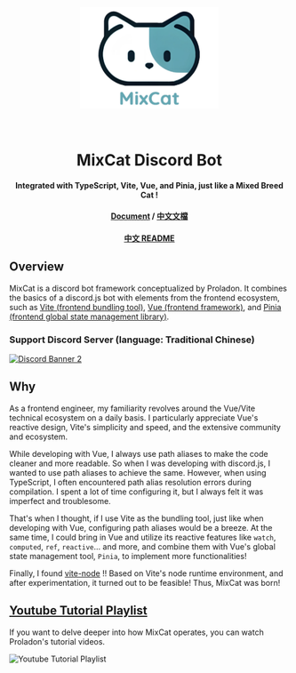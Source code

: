 <div align="center">
  <img src="https://raw.githubusercontent.com/Proladon/MixCat/main/mix-cat_logo.png" width="250px">
</div>

<h1 align="center">
  <br>
    MixCat Discord Bot
  <br>
</h1>

<h4 align="center">Integrated with TypeScript, Vite, Vue, and Pinia, just like a Mixed Breed Cat !</h4>

<h4 align="center">
<a href="https://proladon.github.io/MixCat/" target="_blank">Document</a>
/
<a href="https://proladon.github.io/MixCat/tw/" target="_blank">中文文檔</a>
</h4>

<h4 align="center">
<a href="https://github.com/Proladon/MixCat/blob/main/README-ch.md" target="_blank">中文 README</a>
</h4>

## Overview

MixCat is a discord bot framework conceptualized by Proladon. It combines the basics of a discord.js bot with elements from the frontend ecosystem, such as [Vite (frontend bundling tool)](https://vitejs.dev), [Vue (frontend framework)](https://vuejs.org), and [Pinia (frontend global state management library)](https://pinia.vuejs.org).

### Support Discord Server (language: Traditional Chinese)

<a href="https://shelterzone.net" target="_blank" >
<img src="https://discordapp.com/api/guilds/445157253385814016/widget.png?style=banner2" alt="Discord Banner 2"/>
</a>

## Why

As a frontend engineer, my familiarity revolves around the Vue/Vite technical ecosystem on a daily basis. I particularly appreciate Vue's reactive design, Vite's simplicity and speed, and the extensive community and ecosystem.

While developing with Vue, I always use path aliases to make the code cleaner and more readable. So when I was developing with discord.js, I wanted to use path aliases to achieve the same. However, when using TypeScript, I often encountered path alias resolution errors during compilation. I spent a lot of time configuring it, but I always felt it was imperfect and troublesome.

That's when I thought, if I use Vite as the bundling tool, just like when developing with Vue, configuring path aliases would be a breeze. At the same time, I could bring in Vue and utilize its reactive features like `watch`, `computed`, `ref`, `reactive`... and more, and combine them with Vue's global state management tool, `Pinia`, to implement more functionalities!

Finally, I found [vite-node](https://www.npmjs.com/package/vite-node) !! Based on Vite's node runtime environment, and after experimentation, it turned out to be feasible! Thus, MixCat was born!

## [Youtube Tutorial Playlist](https://www.youtube.com/playlist?list=PLSCgthA1AnidGdmSea6V6N24O8mXESrf3)

If you want to delve deeper into how MixCat operates, you can watch Proladon's tutorial videos.

![Youtube Tutorial Playlist](https://proladon.github.io/MixCat/yt-playlist.png)
